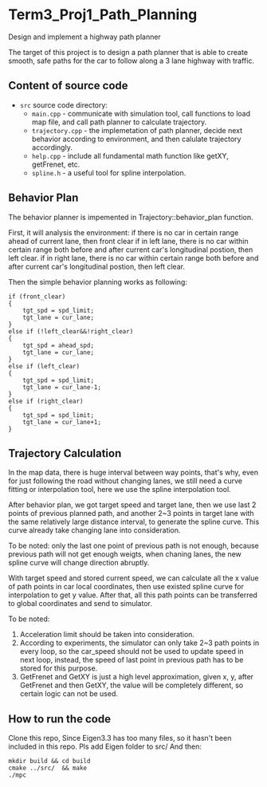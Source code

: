 # Term3_Proj1_Path_Planning
Design and implement a highway path planner


The target of this project is to design a path planner that is able to create smooth, safe paths for the car to follow along a 3 lane highway with traffic.

## Content of source code
- `src` source code directory:
  - `main.cpp` - communicate with simulation tool, call functions to load map file, and call path planner to calculate trajectory.
  - `trajectory.cpp` - the implemetation of path planner, decide next behavior according to environment, and then calulate trajectory accordingly.
  - `help.cpp` - include all fundamental math function like getXY, getFrenet, etc.
  - `spline.h` - a useful tool for spline interpolation.

## Behavior Plan

The behavior planner is impemented in Trajectory::behavior_plan function.

First, it will analysis the environment:
if there is no car in certain range ahead of current lane, then front clear
if in left lane, there is no car within certain range both before and after current car's longitudinal postion, then left clear.
if in right lane, there is no car within certain range both before and after current car's longitudinal postion, then left clear.

Then the simple behavior planning works as following:

	if (front_clear)
	{
		tgt_spd = spd_limit;
		tgt_lane = cur_lane;
	}
	else if (!left_clear&&!right_clear)
	{
		tgt_spd = ahead_spd;
		tgt_lane = cur_lane;
	}
	else if (left_clear)
	{
		tgt_spd = spd_limit;
		tgt_lane = cur_lane-1;
	}
	else if (right_clear)
	{
		tgt_spd = spd_limit;
		tgt_lane = cur_lane+1;
	}


## Trajectory Calculation

In the map data, there is huge interval between way points, that's why, even for just following the road without changing lanes, we still need a curve fitting or interpolation tool, here we use the spline interpolation tool. 

After behavior plan, we got target speed and target lane, then we use last 2 points of previous planned path, and another 2~3 points in target lane with the same relatively large distance interval, to generate the spline curve. This curve already take changing lane into consideration. 

To be noted: only the last one point of previous path is not enough, because previous path will not get enough weigts, when chaning lanes, the new spline curve will change direction abruptly.

With target speed and stored current speed, we can calculate all the x value of path points in car local coordinates, then use existed spline curve for interpolation to get y value. After that, all this path points can be transferred to global coordinates and send to simulator.

To be noted:
1. Acceleration limit should be taken into consideration.
2. According to experiments, the simulator can only take 2~3 path points in every loop, so the car_speed should not be used to update speed in next loop, instead, the speed of last point in previous path has to be stored for this purpose.
3. GetFrenet and GetXY is just a high level approximation, given x, y, after GetFrenet and then GetXY, the value will be completely different, so certain logic can not be used.


## How to run the code
Clone this repo, 
Since Eigen3.3 has too many files, so it hasn't been included in this repo.
Pls add Eigen folder to src/
And then:
```
mkdir build && cd build
cmake ../src/  && make
./mpc
```





